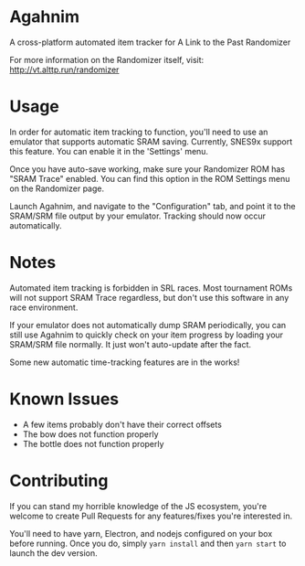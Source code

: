 # Agahnim
A cross-platform automated item tracker for A Link to the Past Randomizer

For more information on the Randomizer itself, visit: http://vt.alttp.run/randomizer


# Usage
In order for automatic item tracking to function, you'll need to use an emulator that supports automatic SRAM saving. Currently, SNES9x support this feature. You can enable it in the 'Settings' menu.

Once you have auto-save working, make sure your Randomizer ROM has "SRAM Trace" enabled. You can find this option in the ROM Settings menu on the Randomizer page.

Launch Agahnim, and navigate to the "Configuration" tab, and point it to the SRAM/SRM file output by your emulator. Tracking should now occur automatically.

# Notes
Automated item tracking is forbidden in SRL races. Most tournament ROMs will not support SRAM Trace regardless, but don't use this software in any race environment.

If your emulator does not automatically dump SRAM periodically, you can still use Agahnim to quickly check on your item progress by loading your SRAM/SRM file normally. It just won't auto-update after the fact.

Some new automatic time-tracking features are in the works!

# Known Issues
* A few items probably don't have their correct offsets
* The bow does not function properly
* The bottle does not function properly

# Contributing
If you can stand my horrible knowledge of the JS ecosystem, you're welcome to create Pull Requests for any features/fixes you're interested in.

You'll need to have yarn, Electron, and nodejs configured on your box before running. Once you do, simply `yarn install` and then `yarn start` to launch the dev version.
